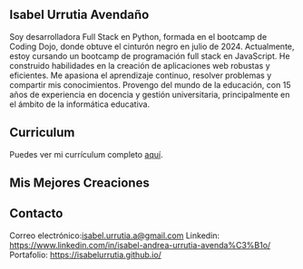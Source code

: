 ## Isabel Urrutia Avendaño
Soy desarrolladora Full Stack en Python, formada en el bootcamp de Coding Dojo, donde obtuve el cinturón negro en julio de 2024. Actualmente, estoy cursando un bootcamp de programación full stack en JavaScript. He construido habilidades en la creación de aplicaciones web robustas y eficientes. Me apasiona el aprendizaje continuo, resolver problemas y compartir mis conocimientos. Provengo del mundo de la educación, con 15 años de experiencia en docencia y gestión universitaria, principalmente en el ámbito de la informática educativa.

## Curriculum

Puedes ver mi currículum completo [aquí](https://www.example.com/mi-curriculum.pdf).

## Mis Mejores Creaciones


## Contacto
Correo electrónico:isabel.urrutia.a@gmail.com
Linkedin: https://www.linkedin.com/in/isabel-andrea-urrutia-avenda%C3%B1o/
Portafolio: https://isabelurrutia.github.io/








<!--
**isabelurrutia/isabelurrutia** is a ✨ _special_ ✨ repository because its `README.md` (this file) appears on your GitHub profile.

Here are some ideas to get you started:

- 🔭 I’m currently working on ...
- 🌱 I’m currently learning ...
- 👯 I’m looking to collaborate on ...
- 🤔 I’m looking for help with ...
- 💬 Ask me about ...
- 📫 How to reach me: ...
- 😄 Pronouns: ...
- ⚡ Fun fact: ...
-->
